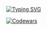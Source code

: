 [![Typing SVG](https://readme-typing-svg.herokuapp.com?lines=QA+Automation+Python)](https://git.io/typing-svg)

[![Codewars](https://img.shields.io/badge/Codewars-B1361E?style=for-the-badge&logo=codewars&logoColor=grey)](https://www.codewars.com/users/LittleGodYo)
